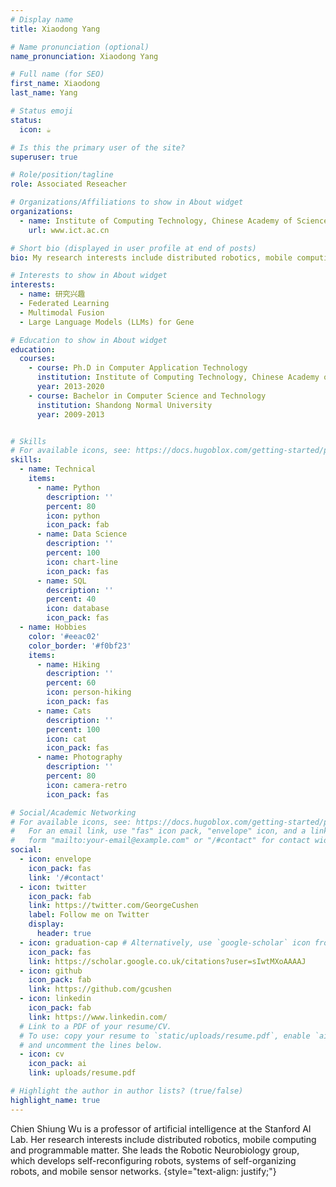 ```yaml
---
# Display name
title: Xiaodong Yang

# Name pronunciation (optional)
name_pronunciation: Xiaodong Yang

# Full name (for SEO)
first_name: Xiaodong
last_name: Yang

# Status emoji
status:
  icon: ☕️

# Is this the primary user of the site?
superuser: true

# Role/position/tagline
role: Associated Reseacher

# Organizations/Affiliations to show in About widget
organizations:
  - name: Institute of Computing Technology, Chinese Academy of Sciences
    url: www.ict.ac.cn

# Short bio (displayed in user profile at end of posts)
bio: My research interests include distributed robotics, mobile computing and programmable matter.

# Interests to show in About widget
interests:
  - name: 研究兴趣
  - Federated Learning
  - Multimodal Fusion
  - Large Language Models (LLMs) for Gene 

# Education to show in About widget
education:
  courses:
    - course: Ph.D in Computer Application Technology
      institution: Institute of Computing Technology, Chinese Academy of Sciences
      year: 2013-2020
    - course: Bachelor in Computer Science and Technology
      institution: Shandong Normal University
      year: 2009-2013


# Skills
# For available icons, see: https://docs.hugoblox.com/getting-started/page-builder/#icons
skills:
  - name: Technical
    items:
      - name: Python
        description: ''
        percent: 80
        icon: python
        icon_pack: fab
      - name: Data Science
        description: ''
        percent: 100
        icon: chart-line
        icon_pack: fas
      - name: SQL
        description: ''
        percent: 40
        icon: database
        icon_pack: fas
  - name: Hobbies
    color: '#eeac02'
    color_border: '#f0bf23'
    items:
      - name: Hiking
        description: ''
        percent: 60
        icon: person-hiking
        icon_pack: fas
      - name: Cats
        description: ''
        percent: 100
        icon: cat
        icon_pack: fas
      - name: Photography
        description: ''
        percent: 80
        icon: camera-retro
        icon_pack: fas

# Social/Academic Networking
# For available icons, see: https://docs.hugoblox.com/getting-started/page-builder/#icons
#   For an email link, use "fas" icon pack, "envelope" icon, and a link in the
#   form "mailto:your-email@example.com" or "/#contact" for contact widget.
social:
  - icon: envelope
    icon_pack: fas
    link: '/#contact'
  - icon: twitter
    icon_pack: fab
    link: https://twitter.com/GeorgeCushen
    label: Follow me on Twitter
    display:
      header: true
  - icon: graduation-cap # Alternatively, use `google-scholar` icon from `ai` icon pack
    icon_pack: fas
    link: https://scholar.google.co.uk/citations?user=sIwtMXoAAAAJ
  - icon: github
    icon_pack: fab
    link: https://github.com/gcushen
  - icon: linkedin
    icon_pack: fab
    link: https://www.linkedin.com/
  # Link to a PDF of your resume/CV.
  # To use: copy your resume to `static/uploads/resume.pdf`, enable `ai` icons in `params.yaml`,
  # and uncomment the lines below.
  - icon: cv
    icon_pack: ai
    link: uploads/resume.pdf

# Highlight the author in author lists? (true/false)
highlight_name: true
---
```


Chien Shiung Wu is a professor of artificial intelligence at the Stanford AI Lab. Her research interests include distributed robotics, mobile computing and programmable matter. She leads the Robotic Neurobiology group, which develops self-reconfiguring robots, systems of self-organizing robots, and mobile sensor networks.
{style="text-align: justify;"}
